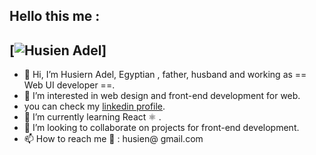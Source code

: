 Hello this me : 
---
[![Husien Adel](https://iili.io/0LLcdb.jpg)]
---
- 👋 Hi, I’m Husiern Adel, Egyptian  , father, husband and working as == Web UI developer ==.
- 👀 I’m interested in web design and front-end development for web.
- you can check my [linkedin profile](https://linkedin.com/in/husien).
- 🌱 I’m currently learning React ⚛️ .
- 💞️ I’m looking to collaborate on projects for front-end development. 
- 📫 How to reach me  📧 : husien@ gmail.com 

<!---
7usien/7usien is a ✨ special ✨ repository because its `README.md` (this file) appears on your GitHub profile.
You can click the Preview link to take a look at your changes.
--->
